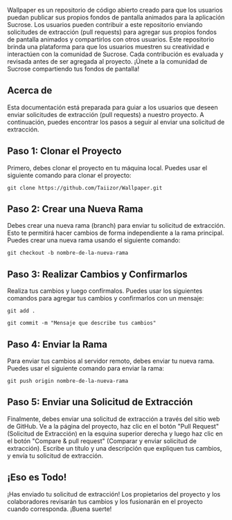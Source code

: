 <p>Wallpaper es un repositorio de código abierto creado para que los usuarios puedan publicar sus propios fondos de pantalla animados para la aplicación Sucrose. Los usuarios pueden contribuir a este repositorio enviando solicitudes de extracción (pull requests) para agregar sus propios fondos de pantalla animados y compartirlos con otros usuarios. Este repositorio brinda una plataforma para que los usuarios muestren su creatividad e interactúen con la comunidad de Sucrose. Cada contribución es evaluada y revisada antes de ser agregada al proyecto. ¡Únete a la comunidad de Sucrose compartiendo tus fondos de pantalla!</p>

<h2>Acerca de</h2>

<p>Esta documentación está preparada para guiar a los usuarios que deseen enviar solicitudes de extracción (pull requests) a nuestro proyecto. A continuación, puedes encontrar los pasos a seguir al enviar una solicitud de extracción.</p>

<h2>Paso 1: Clonar el Proyecto</h2>

<p>Primero, debes clonar el proyecto en tu máquina local. Puedes usar el siguiente comando para clonar el proyecto:</p>

<pre><code>git clone https://github.com/Taiizor/Wallpaper.git</code></pre>

<h2>Paso 2: Crear una Nueva Rama</h2>

<p>Debes crear una nueva rama (branch) para enviar tu solicitud de extracción. Esto te permitirá hacer cambios de forma independiente a la rama principal. Puedes crear una nueva rama usando el siguiente comando:</p>

<pre><code>git checkout -b nombre-de-la-nueva-rama</code></pre>

<h2>Paso 3: Realizar Cambios y Confirmarlos</h2>

<p>Realiza tus cambios y luego confírmalos. Puedes usar los siguientes comandos para agregar tus cambios y confirmarlos con un mensaje:</p>

<pre><code>git add .</code></pre>
<pre><code>git commit -m "Mensaje que describe tus cambios"</code></pre>

<h2>Paso 4: Enviar la Rama</h2>

<p>Para enviar tus cambios al servidor remoto, debes enviar tu nueva rama. Puedes usar el siguiente comando para enviar la rama:</p>

<pre><code>git push origin nombre-de-la-nueva-rama</code></pre>

<h2>Paso 5: Enviar una Solicitud de Extracción</h2>

<p>Finalmente, debes enviar una solicitud de extracción a través del sitio web de GitHub. Ve a la página del proyecto, haz clic en el botón "Pull Request" (Solicitud de Extracción) en la esquina superior derecha y luego haz clic en el botón "Compare &amp; pull request" (Comparar y enviar solicitud de extracción). Escribe un título y una descripción que expliquen tus cambios, y envía tu solicitud de extracción.</p>

<h2>¡Eso es Todo!</h2>

<p>¡Has enviado tu solicitud de extracción! Los propietarios del proyecto y los colaboradores revisarán tus cambios y los fusionarán en el proyecto cuando corresponda. ¡Buena suerte!</p>